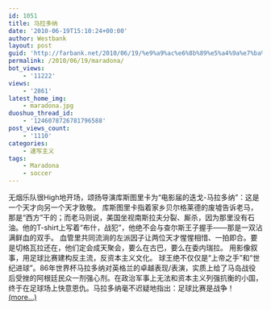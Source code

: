 ```yaml
---
id: 1051
title: 马拉多纳
date: '2010-06-19T15:10:24+00:00'
author: Westbank
layout: post
guid: 'http://farbank.net/2010/06/19/%e9%a9%ac%e6%8b%89%e5%a4%9a%e7%ba%b3/'
permalink: /2010/06/19/maradona/
bot_views:
    - '11222'
views:
    - '2861'
latest_home_img:
    - maradona.jpg
duoshuo_thread_id:
    - '1246078726781796588'
post_views_count:
    - '1110'
categories:
    - 速写主义
tags:
    - Maradona
    - soccer
---
```


无烟乐队很High地开场，颂扬导演库斯图里卡为“电影届的迭戈-马拉多纳”：这是一个天才向另一个天才致敬。 库斯图里卡指着家乡贝尔格莱德的废墟告诉老马，那是“西方”干的；而老马则说，美国坐视南斯拉夫分裂、厮杀，因为那里没有石油。他的T-shirt上写着“布什，战犯”，他绝不会与查尔斯王子握手——那是一双沾满鲜血的双手。 血管里共同流淌的左派因子让两位天才惺惺相惜、一拍即合。要是切格瓦拉还在，他们定会成天聚会，要么在古巴，要么在委内瑞拉。 用影像叙事，用足球比赛建构反主流，反资本主义文化。 球王绝不仅仅是“上帝之手”和“世纪进球”。86年世界杯马拉多纳对英格兰的卓越表现/表演，实质上给了马岛战役后受挫的阿根廷民众一剂强心剂。在政治军事上无法和资本主义列强抗衡的小国，终于在足球场上快意恩仇。马拉多纳毫不迟疑地指出：足球比赛是战争！ [<span aria-label="Continue reading 马拉多纳">(more…)</span>](http://farbank.net/2010/06/19/maradona/#more-1051)